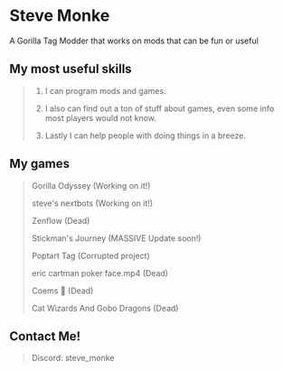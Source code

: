 # Steve Monke
A Gorilla Tag Modder that works on mods that can be fun or useful

## My most useful skills
> 1. I can program mods and games.
> 
> 3. I also can find out a ton of stuff about games, even some info most players would not know.
> 
> 5. Lastly I can help people with doing things in a breeze.
> 

## My games
> Gorilla Odyssey (Working on it!)
> 
> steve's nextbots (Working on it!)
> 
> Zenflow (Dead)
> 
> Stickman's Journey (MASSIVE Update soon!)
> 
> Poptart Tag (Corrupted project)
> 
> eric cartman poker face.mp4 (Dead)
> 
> Coems 🤑 (Dead)
> 
> Cat Wizards And Gobo Dragons (Dead)

## Contact Me!
> Discord: steve_monke
